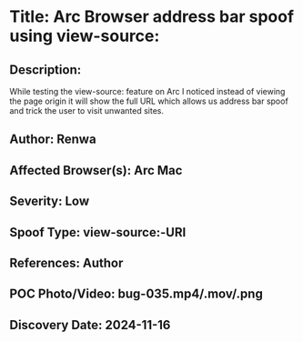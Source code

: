 # Title: Arc Browser address bar spoof using view-source:

## Description: 
While testing the view-source: feature on Arc I noticed instead of viewing the page origin it will show the full URL which allows us address bar spoof and trick the user to visit unwanted sites.

## Author: Renwa

## Affected Browser(s): Arc Mac

## Severity: Low

## Spoof Type: view-source:-URI

## References: Author

## POC Photo/Video: bug-035.mp4/.mov/.png

## Discovery Date: 2024-11-16


